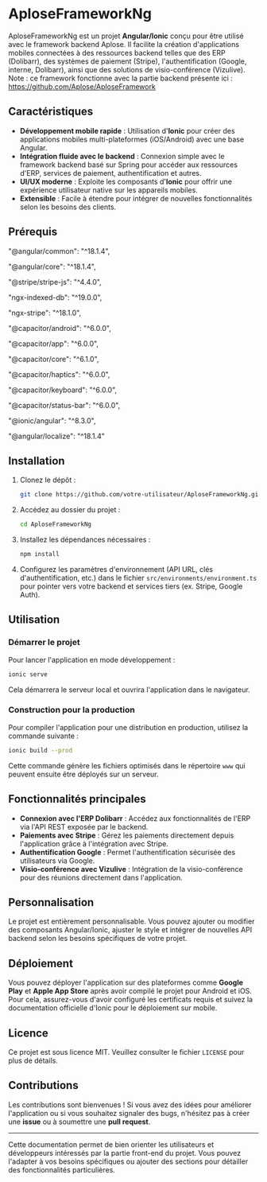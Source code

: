 # AploseFrameworkNg

AploseFrameworkNg est un projet **Angular/Ionic** conçu pour être utilisé avec le framework backend Aplose. Il facilite la création d'applications mobiles connectées à des ressources backend telles que des ERP (Dolibarr), des systèmes de paiement (Stripe), l'authentification (Google, interne, Dolibarr), ainsi que des solutions de visio-conférence (Vizulive).  
Note : ce framework fonctionne avec la partie backend présente ici : https://github.com/Aplose/AploseFramework  

## Caractéristiques

- **Développement mobile rapide** : Utilisation d'**Ionic** pour créer des applications mobiles multi-plateformes (iOS/Android) avec une base Angular.
- **Intégration fluide avec le backend** : Connexion simple avec le framework backend basé sur Spring pour accéder aux ressources d'ERP, services de paiement, authentification et autres.
- **UI/UX moderne** : Exploite les composants d'**Ionic** pour offrir une expérience utilisateur native sur les appareils mobiles.
- **Extensible** : Facile à étendre pour intégrer de nouvelles fonctionnalités selon les besoins des clients.

## Prérequis

"@angular/common": "^18.1.4",

"@angular/core": "^18.1.4",

"@stripe/stripe-js": "^4.4.0",

"ngx-indexed-db": "^19.0.0",

"ngx-stripe": "^18.1.0",

"@capacitor/android": "^6.0.0",

"@capacitor/app": "^6.0.0",

"@capacitor/core": "^6.1.0",

"@capacitor/haptics": "^6.0.0",

"@capacitor/keyboard": "^6.0.0",

"@capacitor/status-bar": "^6.0.0",

"@ionic/angular": "^8.3.0",

"@angular/localize": "^18.1.4"

## Installation

1. Clonez le dépôt :
   
   ```bash
   git clone https://github.com/votre-utilisateur/AploseFrameworkNg.git
   ```

2. Accédez au dossier du projet :
   
   ```bash
   cd AploseFrameworkNg
   ```

3. Installez les dépendances nécessaires :
   
   ```bash
   npm install
   ```

4. Configurez les paramètres d'environnement (API URL, clés d'authentification, etc.) dans le fichier `src/environments/environment.ts` pour pointer vers votre backend et services tiers (ex. Stripe, Google Auth).

## Utilisation

### Démarrer le projet

Pour lancer l'application en mode développement :

```bash
ionic serve
```

Cela démarrera le serveur local et ouvrira l'application dans le navigateur.

### Construction pour la production

Pour compiler l'application pour une distribution en production, utilisez la commande suivante :

```bash
ionic build --prod
```

Cette commande génère les fichiers optimisés dans le répertoire `www` qui peuvent ensuite être déployés sur un serveur.

## Fonctionnalités principales

- **Connexion avec l'ERP Dolibarr** : Accédez aux fonctionnalités de l'ERP via l'API REST exposée par le backend.
- **Paiements avec Stripe** : Gérez les paiements directement depuis l'application grâce à l'intégration avec Stripe.
- **Authentification Google** : Permet l'authentification sécurisée des utilisateurs via Google.
- **Visio-conférence avec Vizulive** : Intégration de la visio-conférence pour des réunions directement dans l'application.

## Personnalisation

Le projet est entièrement personnalisable. Vous pouvez ajouter ou modifier des composants Angular/Ionic, ajuster le style et intégrer de nouvelles API backend selon les besoins spécifiques de votre projet.

## Déploiement

Vous pouvez déployer l'application sur des plateformes comme **Google Play** et **Apple App Store** après avoir compilé le projet pour Android et iOS. Pour cela, assurez-vous d'avoir configuré les certificats requis et suivez la documentation officielle d'Ionic pour le déploiement sur mobile.

## Licence

Ce projet est sous licence MIT. Veuillez consulter le fichier `LICENSE` pour plus de détails.

## Contributions

Les contributions sont bienvenues ! Si vous avez des idées pour améliorer l'application ou si vous souhaitez signaler des bugs, n'hésitez pas à créer une **issue** ou à soumettre une **pull request**.

---

Cette documentation permet de bien orienter les utilisateurs et développeurs intéressés par la partie front-end du projet. Vous pouvez l'adapter à vos besoins spécifiques ou ajouter des sections pour détailler des fonctionnalités particulières.
